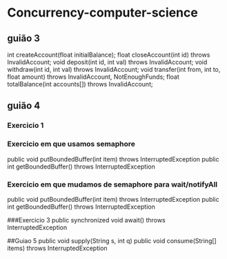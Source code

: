 # Concurrency-computer-science

## guião 3 

int createAccount(float initialBalance);
float closeAccount(int id) throws InvalidAccount;
void deposit(int id, int val) throws InvalidAccount;
void withdraw(int id, int val) throws InvalidAccount;
void transfer(int from, int to, float amount) throws InvalidAccount, NotEnoughFunds;
float totalBalance(int accounts[]) throws InvalidAccount;

## guião 4

### Exercicio 1
### Exercicio em que usamos semaphore
public void putBoundedBuffer(int item) throws InterruptedException
public int getBoundedBuffer() throws InterruptedException

### Exercicio em que mudamos de semaphore para wait/notifyAll
public void putBoundedBuffer(int item) throws InterruptedException
public int getBoundedBuffer() throws InterruptedException

###Exercicio 3
public synchronized void await() throws InterruptedException

##Guiao 5
public void supply(String s, int q)
public void consume(String[] items) throws InterruptedException

